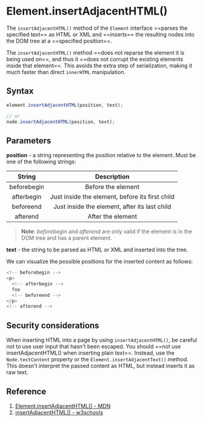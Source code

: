 # Element.insertAdjacentHTML()

The `insertAdjacentHTML()` method of the `Element` interface ==parses the specified text== as HTML or XML and ==inserts== the resulting nodes into the DOM tree at a ==specified position==.

The `insertAdjacentHTML()` method ==does not reparse the element it is being used on==, and thus it ==does not corrupt the existing elements inside that element==. This avoids the extra step of serialization, making it much faster than direct `innerHTML` manipulation.

## Syntax

```js
element.insertAdjacentHTML(position, text);

// or
node.insertAdjacentHTML(position, text);
```

## Parameters

**position** - a string representing the position relative to the element. Must be one of the following strings:

|   String    |                   Description                   |
| :---------: | :---------------------------------------------: |
| beforebegin |               Before the element                |
| afterbegin  | Just inside the element, before its first child |
|  beforeend  |  Just inside the element, after its last child  |
|  afterend   |                After the element                |

> **Note**: _beforebegin_ and _afterend_ are only valid if the element is in the DOM tree and has a parent element.

**text** - the string to be parsed as HTML or XML and inserted into the tree.

We can visualize the possible positions for the inserted content as follows:

```js
<!-- beforebegin -->
<p>
  <!-- afterbegin -->
  foo
  <!-- beforeend -->
</p>
<!-- afterend -->
```

## Security considerations

When inserting HTML into a page by using `insertAdjacentHTML()`, be careful not to use user input that hasn't been escaped. You should ==not use insertAdjacentHTML() when inserting plain text==. Instead, use the `Node.textContent` property or the `Element.insertAdjacentText()` method. This doesn't interpret the passed content as HTML, but instead inserts it as raw text.

## Reference

1. [Element.insertAdjacentHTML() - MDN](https://developer.mozilla.org/en-US/docs/Web/API/Element/insertAdjacentHTML)
2. [insertAdjacentHTML() - w3schools](https://www.w3schools.com/jsref/met_node_insertadjacenthtml.asp)
